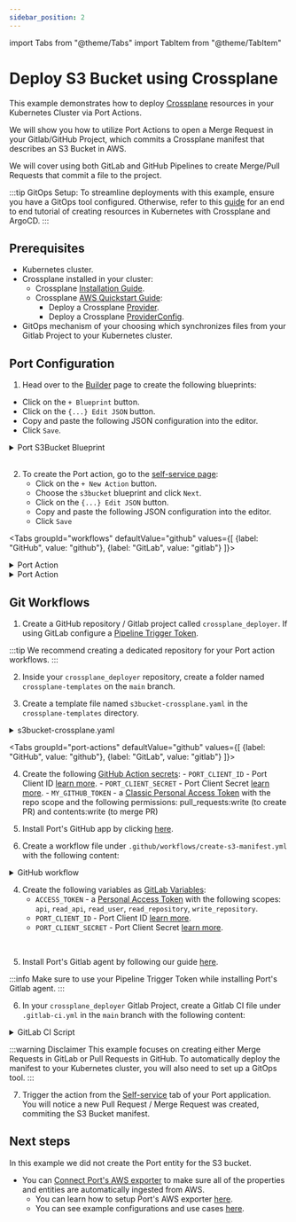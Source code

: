```yaml
---
sidebar_position: 2
---
```


import Tabs from "@theme/Tabs"
import TabItem from "@theme/TabItem"

# Deploy S3 Bucket using Crossplane

This example demonstrates how to deploy [Crossplane](https://github.com/crossplane/crossplane) resources in your Kubernetes Cluster via Port Actions.

We will show you how to utilize Port Actions to open a Merge Request in your Gitlab/GitHub Project, which commits a Crossplane manifest that describes an S3 Bucket in AWS.

We will cover using both GitLab and GitHub Pipelines to create Merge/Pull Requests that commit a file to the project.

:::tip GitOps Setup:
To streamline deployments with this example, ensure you have a GitOps tool configured. Otherwise, refer to this [guide](/create-self-service-experiences/setup-backend/github-workflow/examples/kubernetes/manage-clusters) for an end to end tutorial of creating resources in Kubernetes with Crossplane and ArgoCD.
:::

## Prerequisites

- Kubernetes cluster.
- Crossplane installed in your cluster:
  - Crossplane [Installation Guide](https://docs.crossplane.io/v1.14/software/install/).
  - Crossplane [AWS Quickstart Guide](https://docs.crossplane.io/v1.14/getting-started/provider-aws/):
    - Deploy a Crossplane [Provider](https://docs.crossplane.io/v1.14/getting-started/provider-aws/#install-the-aws-provider).
    - Deploy a Crossplane [ProviderConfig](https://docs.crossplane.io/v1.14/getting-started/provider-aws/#create-a-providerconfig).
- GitOps mechanism of your choosing which synchronizes files from your Gitlab Project to your Kubernetes cluster.

## Port Configuration

1. Head over to the [Builder](https://app.getport.io/dev-portal/data-model) page to create the following blueprints:

- Click on the `+ Blueprint` button.
- Click on the `{...} Edit JSON` button.
- Copy and paste the following JSON configuration into the editor.
- Click `Save`.

<details>
  <summary>Port S3Bucket Blueprint</summary>

```json showLineNumbers
{
  "identifier": "s3bucket",
  "title": "S3Bucket",
  "icon": "Crossplane",
  "schema": {
    "properties": {
      "aws_region": {
        "title": "AWS Region",
        "icon": "AWS",
        "type": "string"
      }
    },
    "required": ["aws_region"]
  },
  "mirrorProperties": {},
  "calculationProperties": {},
  "relations": {}
}
```

</details>
<br/>

2. To create the Port action, go to the [self-service page](https://app.getport.io/self-serve):
   - Click on the `+ New Action` button.
   - Choose the `s3bucket` blueprint and click `Next`.
   - Click on the `{...} Edit JSON` button.
   - Copy and paste the following JSON configuration into the editor.
   - Click `Save`

<Tabs groupId="workflows" defaultValue="github" values={[
{label: "GitHub", value: "github"},
{label: "GitLab", value: "gitlab"}
]}>

<TabItem value="github">

<details>
  <summary>Port Action</summary>

:::tip MODIFICATION REQUIRED
Make sure to replace `<GITHUB_ORG>` and `<GITHUB_REPO>` with your GitHub organization and repository names respectively.
:::

```json showLineNumbers
{
  "identifier": "crossplane_s3_bucket",
  "title": "Crossplane S3 Bucket",
  "icon": "Crossplane",
  "userInputs": {
    "properties": {
      "aws_region": {
        "icon": "AWS",
        "title": "AWS Region",
        "type": "string",
        "default": "us-east-1",
        "enum": ["us-east-1", "eu-west-1"],
        "enumColors": {
          "us-east-1": "lightGray",
          "eu-west-1": "lightGray"
        }
      },
      "bucket_name": {
        "title": "Bucket Name",
        "type": "string",
        "description": "Has to be globally unique as per AWS limitations"
      }
    },
    "required": ["aws_region", "bucket_name"],
    "order": ["bucket_name", "aws_region"]
  },
  "invocationMethod": {
    "type": "GITHUB",
    "org": "<GITHUB_ORG>",
    "repo": "<GITHUB_REPO>",
    "workflow": "create-and-push-image.yml",
    "omitUserInputs": false,
    "omitPayload": false,
    "reportWorkflowStatus": true
  },
  "trigger": "CREATE",
  "description": "Creates a crossplane file for a new S3 Bucket",
  "requiredApproval": false
}
```

</details>

</TabItem>

<TabItem value="gitlab">
<details>
  <summary>Port Action</summary>

:::tip Modification Required
Make sure to replace the placeholders for `<PROJECT_NAME>` and `<GROUP_NAME>` of your `crossplane_deployer`.
:::

```json showLineNumbers
{
  "identifier": "crossplane_s3_bucket",
  "title": "Crossplane S3 Bucket",
  "icon": "Crossplane",
  "userInputs": {
    "properties": {
      "aws_region": {
        "icon": "AWS",
        "title": "AWS Region",
        "type": "string",
        "default": "us-east-1",
        "enum": ["us-east-1", "eu-west-1"],
        "enumColors": {
          "us-east-1": "lightGray",
          "eu-west-1": "lightGray"
        }
      },
      "bucket_name": {
        "title": "Bucket Name",
        "type": "string",
        "description": "Has to be globally unique as per AWS limitations"
      }
    },
    "required": ["aws_region", "bucket_name"],
    "order": ["bucket_name", "aws_region"]
  },
  "invocationMethod": {
    "type": "GITLAB",
    "omitPayload": false,
    "omitUserInputs": false,
    "projectName": "<PROJECT_NAME>",
    "groupName": "<GROUP_NAME>",
    "agent": true
  },
  "trigger": "CREATE",
  "description": "Creates a crossplane file for a new S3 Bucket",
  "requiredApproval": false
}
```

</details>
</TabItem>

</Tabs>

## Git Workflows

1. Create a GitHub repository / Gitlab project called `crossplane_deployer`. If using GitLab configure a [Pipeline Trigger Token](https://docs.gitlab.com/ee/ci/triggers/index.html).

:::tip
We recommend creating a dedicated repository for your Port action workflows.
:::

2. Inside your `crossplane_deployer` repository, create a folder named `crossplane-templates` on the `main` branch.

3. Create a template file named `s3bucket-crossplane.yaml` in the `crossplane-templates` directory.

<details>
<summary>s3bucket-crossplane.yaml</summary>

```yml
# s3bucket-crossplane.yaml

apiVersion: s3.aws.upbound.io/v1beta1
kind: Bucket
metadata:
  name: { { bucket_name } }
spec:
  forProvider:
    region: { { aws_region } }
  providerConfigRef:
    name: default
```

</details>

<Tabs groupId="port-actions" defaultValue="github" values={[
{label: "GitHub", value: "github"},
{label: "GitLab", value: "gitlab"}
]}>

<TabItem value="github">

4. Create the following [GitHub Action secrets](https://docs.github.com/en/actions/security-guides/using-secrets-in-github-actions#creating-secrets-for-a-repository): - `PORT_CLIENT_ID` - Port Client ID [learn more](/build-your-software-catalog/custom-integration/api/#get-api-token). - `PORT_CLIENT_SECRET` - Port Client Secret [learn more](/build-your-software-catalog/custom-integration/api/#get-api-token). - `MY_GITHUB_TOKEN` - a [Classic Personal Access Token](https://github.com/settings/tokens) with the repo scope and the following permissions: pull_requests:write (to create PR) and contents:write (to merge PR)
   <br/>

5. Install Port's GitHub app by clicking [here](https://github.com/apps/getport-io/installations/new).
   <br/>

6. Create a workflow file under `.github/workflows/create-s3-manifest.yml` with the following content:

<details>
<summary>GitHub workflow</summary>

```yml showLineNumbers
name: Create New S3 Bucket Crossplane Manifest

on:
  workflow_dispatch:
    inputs:
      bucket_name:
        description: 'Name of the s3 bucket'
        required: true
      aws_region:
        description: 'AWS Region for the cluster'
        required: true
      port_payload:
        required: true
        description: >-
          Port's payload, including details for who triggered the action and
          general context (blueprint, run id, etc...)

jobs:
  create-manifest:
    runs-on: ubuntu-latest
    steps:
      - name: Inform execution of request to create a new manifest
        id: promote
        uses: port-labs/port-github-action@v1
        with:
          clientId: ${{ secrets.PORT_CLIENT_ID }}
          clientSecret: ${{ secrets.PORT_CLIENT_SECRET }}
          baseUrl: https://api.getport.io
          operation: PATCH_RUN
          runId: ${{ fromJson(inputs.port_payload).context.runId }}
          logMessage: 'About to create a crossplane manifest for a new s3 bucket...'

      - name: Checkout code
        uses: actions/checkout@v4

      - name: Create crossplane manifest for s3 bucket
        id: create-manifest
        env:
          BUCKET_FILE_PATH: 'manifests/s3bucket'
          CROSSPLANE_TEMPLATE_PATH: 'crossplane-templates/s3bucket-crossplane.yaml'
        run: |
          mkdir -p $BUCKET_FILE_PATH
          BUCKET_FILE_NAME="${BUCKET_FILE_PATH}/s3bucket-${{ inputs.bucket_name }}.yaml"

          cp $CROSSPLANE_TEMPLATE_PATH $BUCKET_FILE_NAME

          sed -i "s|{{ bucket_name }}|${{ inputs.bucket_name }}|g" $BUCKET_FILE_NAME
          sed -i "s|{{ aws_region }}|${{ inputs.aws_region }}|g" $BUCKET_FILE_NAME

          git add $BUCKET_FILE_NAME

      - name: Create Pull Request
        id: create-pr
        uses: peter-evans/create-pull-request@v6
        with:
          token: ${{ secrets.CREATOR_TOKEN }}
          commit-message: Added ${{ inputs.bucket_name }} s3 bucket crossplane manifest
          committer: github-actions[bot] <41898282+github-actions[bot]@users.noreply.github.com>
          author: ${{ github.actor }} <${{ github.actor_id }}+${{ github.actor }}@users.noreply.github.com>
          signoff: false
          branch: deployment/${{ fromJson(inputs.port_payload).context.runId }}
          title: '[Deployment] Add ${{ inputs.bucket_name }} s3 bucket crossplane manifest'
          body: |
            This PR is automatically generated by Port.
            It contains the crossplane manifest for the s3 bucket ${{ inputs.bucket_name }}.

            The manifest is generated based on the blueprint: **${{ fromJson(inputs.port_payload).context.blueprint }}**.

            **Run ID**: ${{ fromJson(inputs.port_payload).context.runId }}.
            **Triggered by**: ${{ fromJson(inputs.port_payload).trigger.by.user.email }}.
            **Triggered at**: ${{ fromJson(inputs.port_payload).trigger.at }}.
            **Triggered from**: ${{ fromJson(inputs.port_payload).trigger.origin }}.


            - Auto-generated by [port-actions][1] 

            [1]: https://app.getport.io/organization/run?runId=${{ fromJson(inputs.port_payload).context.runId }}
          labels: |
            deployment
            automated pr
          assignees: ${{ fromJson(inputs.port_payload).trigger.by.user.email }}

      - name: Inform Port about pull request creation status - Success
        if: steps.create-pr.outputs.pull-request-url != ''
        uses: port-labs/port-github-action@v1
        with:
          clientId: ${{ secrets.PORT_CLIENT_ID }}
          clientSecret: ${{ secrets.PORT_CLIENT_SECRET }}
          baseUrl: https://api.getport.io
          operation: PATCH_RUN
          runId: ${{ fromJson(inputs.port_payload).context.runId }}
          logMessage: |
            Pull request created successfully. URL: ${{ steps.create-pr.outputs.pull-request-url }}.

      - name: Inform Port about pull request creation status - Failure
        if: steps.create-pr.outputs.pull-request-url == ''
        uses: port-labs/port-github-action@v1
        with:
          clientId: ${{ secrets.PORT_CLIENT_ID }}
          clientSecret: ${{ secrets.PORT_CLIENT_SECRET }}
          baseUrl: https://api.getport.io
          operation: PATCH_RUN
          runId: ${{ fromJson(inputs.port_payload).context.runId }}
          logMessage: |
            Failed to create pull request. Please check the logs for more details.
```

</details>

</TabItem>

<TabItem value="gitlab">

4. Create the following variables as [GitLab Variables](https://docs.gitlab.com/ee/ci/variables/index.html):
   - `ACCESS_TOKEN` - a [Personal Access Token](https://docs.gitlab.com/ee/user/profile/personal_access_tokens.html) with the following scopes:  
      `api`, `read_api`, `read_user`, `read_repository`, `write_repository`.
   - `PORT_CLIENT_ID` - Port Client ID [learn more](/build-your-software-catalog/custom-integration/api/#get-api-token).
   - `PORT_CLIENT_SECRET` - Port Client Secret [learn more](/build-your-software-catalog/custom-integration/api/#get-api-token).

<br/>

5. Install Port's Gitlab agent by following our guide [here](/create-self-service-experiences/setup-backend/gitlab-pipeline/Installation).

:::info
Make sure to use your Pipeline Trigger Token while installing Port's Gitlab agent.
:::
<br/>

6. In your `crossplane_deployer` Gitlab Project, create a Gitlab CI file under `.gitlab-ci.yml` in the `main` branch with the following content:

<details>
<summary>GitLab CI Script</summary>

```yml showLineNumbers
image: python:3.10.0-alpine

stages: # List of stages for jobs, and their order of execution
  - fetch-port-access-token
  - generate-crossplane-bucket-yaml
  - create-entity
  - update-run-status

fetch-port-access-token: # Example - get the Port API access token and RunId
  stage: fetch-port-access-token
  except:
    - pushes
  before_script:
    - |
      apk update -q
      apk add jq curl -q
  script:
    - |
      accessToken=$(curl -X POST \
        -H 'Content-Type: application/json' \
        -d '{"clientId": "'"$PORT_CLIENT_ID"'", "clientSecret": "'"$PORT_CLIENT_SECRET"'"}' \
        -s 'https://api.getport.io/v1/auth/access_token' | jq -r '.accessToken')
      echo "PORT_ACCESS_TOKEN=$accessToken" >> data.env
      runId=$(cat $TRIGGER_PAYLOAD | jq -r '.port_payload.context.runId')
      blueprintId=$(cat $TRIGGER_PAYLOAD | jq -r '.port_payload.context.blueprint')
      echo "RUN_ID=$runId" >> data.env
      echo "BLUEPRINT_ID=$blueprintId" >> data.env
  artifacts:
    reports:
      dotenv: data.env

generate-crossplane-bucket-yaml:
  variables:
    BUCKET_FILE_PATH: 'manifests'
    CROSSPLANE_TEMPLATE_PATH: 'crossplane-templates/s3bucket-crossplane.yaml'
    BRANCH_NAME: 'add-bucket-$bucket_name-$CI_JOB_ID'
  before_script:
    - |
      apk update -q
      apk add jq curl git -q
  stage: generate-crossplane-bucket-yaml
  except:
    - pushes
  script:
    - |
      BUCKET_FILE_NAME="$BUCKET_FILE_PATH/s3bucket-crossplane-$bucket_name.yaml"
      COMMIT_MESSAGE="Added $bucket_name s3 bucket crossplane manifest"
      mkdir -p $BUCKET_FILE_PATH

      cp $CROSSPLANE_TEMPLATE_PATH $BUCKET_FILE_NAME
      sed -i "s/{{ bucket_name }}/$bucket_name/g" $BUCKET_FILE_NAME
      sed -i "s/{{ aws_region }}/$aws_region/g" $BUCKET_FILE_NAME

      git config --global user.email "gitlab-pipeline[bot]@gitlab.com"
      git config --global user.name "Gitlab Pipeline Bot"

      git add $BUCKET_FILE_NAME
      git commit -m "$COMMIT_MESSAGE"

      git checkout -b $BRANCH_NAME
      git push -o ci-skip https://:${ACCESS_TOKEN}@$CI_SERVER_HOST/$CI_PROJECT_PATH.git $BRANCH_NAME

      # Create Merge Request
      res=$(curl --request POST \
        --header "PRIVATE-TOKEN: ${ACCESS_TOKEN}" \
        --data "source_branch=$BRANCH_NAME" \
        --data "target_branch=main" \
        --data "title=$COMMIT_MESSAGE" \
        --data "remove_source_branch=true" \
        "$CI_API_V4_URL/projects/$CI_PROJECT_ID/merge_requests")

      MR_URL=$(echo $res | jq -r '.web_url')
      echo "MR_URL=$MR_URL" >> data.env
  artifacts:
    reports:
      dotenv: data.env

update-run-status:
  stage: update-run-status
  except:
    - pushes
  image: curlimages/curl:latest
  script:
    - |
      curl -X PATCH \
        -H 'Content-Type: application/json' \
        -H "Authorization: Bearer $PORT_ACCESS_TOKEN" \
        -d '{"status":"SUCCESS", "message": {"run_status": "Created Merge Request for '"$bucket_name"' successfully! Merge Request URL: '"$MR_URL"'"}}' \
        "https://api.getport.io/v1/actions/runs/$RUN_ID"
```

</details>

</TabItem>

</Tabs>

:::warning Disclaimer
This example focuses on creating either Merge Requests in GitLab or Pull Requests in GitHub. To automatically deploy the manifest to your Kubernetes cluster, you will also need to set up a GitOps tool.
:::

7. Trigger the action from the [Self-service](https://app.getport.io/self-serve) tab of your Port application.<br/>
   You will notice a new Pull Request / Merge Request was created, commiting the S3 Bucket manifest.

## Next steps

In this example we did not create the Port entity for the S3 bucket.

- You can [Connect Port's AWS exporter](/build-your-software-catalog/sync-data-to-catalog/cloud-providers/aws/aws.md)
  to make sure all of the properties and entities are automatically ingested from AWS.
  - You can learn how to setup Port's AWS exporter [here](/build-your-software-catalog/sync-data-to-catalog/cloud-providers/aws/installation.md).
  - You can see example configurations and use cases [here](/build-your-software-catalog/sync-data-to-catalog/cloud-providers/aws/examples/examples.md).
